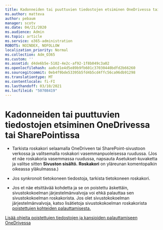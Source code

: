 ```yaml
---
title: Kadonneiden tai puuttuvien tiedostojen etsiminen OneDrivessa tai SharePointissa
ms.author: matteva
author: pebaum
manager: scotv
ms.date: 04/21/2020
ms.audience: Admin
ms.topic: article
ms.service: o365-administration
ROBOTS: NOINDEX, NOFOLLOW
localization_priority: Normal
ms.collection: Adm_O365
ms.custom: ''
ms.assetid: d4de6b5e-5102-4e2c-af92-1f8b049c3a02
ms.openlocfilehash: aa0cd1e4d5e89b9fb601c37030440bdfd2b66260
ms.sourcegitcommit: 0eb4f9bde53395b5fd4b5cd4ffc56ca96db91298
ms.translationtype: MT
ms.contentlocale: fi-FI
ms.lasthandoff: 03/10/2021
ms.locfileid: "50708419"
---
```

# <a name="find-lost-or-missing-files-in-onedrive-or-sharepoint"></a>Kadonneiden tai puuttuvien tiedostojen etsiminen OneDrivessa tai SharePointissa

- Tarkista roskakori selaamalla OneDriveen tai SharePoint-sivustoon verkossa ja valitsemalla roskakori vasemmanpuoleisessa ruudussa. (Jos et näe roskakoria vasemmassa ruudussa, napsauta Asetukset-kuvaketta ja valitse sitten **Sivuston sisältö.** **Roskakori** on yläreunan komentopalkin oikeassa yläkulmassa.) 
    
- Jos synkronoit tietokoneen tiedostoja, tarkista tietokoneen roskakori. 
    
- Jos et näe etsittävää kohdetta ja se on poistettu äskettäin, sivustokokoelman järjestelmänvalvoja voi ehkä palauttaa sen sivustokokoelman roskakorista. Jos olet sivustokokoelman järjestelmänvalvoja, katso lisätietoja sivustokokoelman roskakorista [poistettujen kohteiden palauttamisesta.](https://support.microsoft.com/office/restore-items-in-the-recycle-bin-that-were-deleted-from-sharepoint-or-teams-6df466b6-55f2-4898-8d6e-c0dff851a0be)
    
[Lisää ohjeita poistettujen tiedostojen ja kansioiden palauttamiseen OneDrivessa](https://go.microsoft.com/fwlink/?linkid=872872)
  

